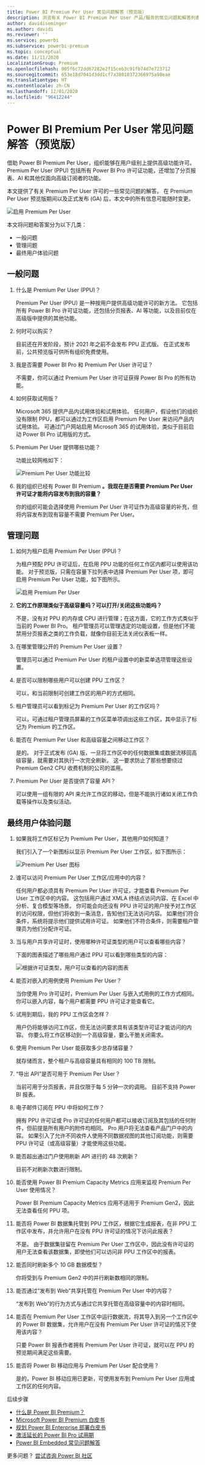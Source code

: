 ```yaml
---
title: Power BI Premium Per User 常见问题解答（预览版）
description: 浏览有关 Power BI Premium Per User 产品/服务的常见问题和解答列表。
author: davidiseminger
ms.author: davidi
ms.reviewer: ''
ms.service: powerbi
ms.subservice: powerbi-premium
ms.topic: conceptual
ms.date: 11/11/2020
LocalizationGroup: Premium
ms.openlocfilehash: 005f6c72dd67282e2f15ceb3c91fb74d7e723712
ms.sourcegitcommit: 653e18d7041d3dd1cf7a38010372366975a98eae
ms.translationtype: HT
ms.contentlocale: zh-CN
ms.lasthandoff: 12/01/2020
ms.locfileid: "96412244"
---
```

# <a name="power-bi-premium-per-user-faq-preview"></a>Power BI Premium Per User 常见问题解答（预览版）

借助 Power BI Premium Per User，组织能够在用户级别上提供高级功能许可。 Premium Per User (PPU) 包括所有 Power BI Pro 许可证功能，还增加了分页报表、AI 和其他仅面向高级订阅者的功能。 

本文提供了有关 Premium Per User 许可的一些常见问题的解答。 在 Premium Per User 预览版期间以及正式发布 (GA) 后，本文中的所有信息可能随时变更。 

![启用 Premium Per User](media/service-premium-per-user-faq/premium-per-user-faq-01a.png)

本文将问题和答案分为以下几类：
* 一般问题 
* 管理问题 
* 最终用户体验问题 

## <a name="general-questions"></a>一般问题

1.  什么是 Premium Per User (PPU)？ 

    Premium Per User (PPU) 是一种按用户提供高级功能许可的新方法。 它包括所有 Power BI Pro 许可证功能，还包括分页报表、AI 等功能，以及目前仅在高级版中提供的其他功能。

2.  何时可以购买？

    目前还在开发阶段，预计 2021 年之前不会发布 PPU 正式版。 在正式发布前，公共预览版可供所有组织免费使用。

3.  我是否需要 Power BI Pro 和 Premium Per User 许可证？

    不需要，你可以通过 Premium Per User 许可证获得 Power BI Pro 的所有功能。

4.  如何获取试用版？

    Microsoft 365 提供产品内试用体验和试用体验。 任何用户，假设他们的组织没有限制 PPU，都可以通过为工作区启用 Premium Per User 来访问产品内试用体验。 可通过门户网站启用 Microsoft 365 的试用体验，类似于目前启动 Power BI Pro 试用版的方式。  

5.  Premium Per User 提供哪些功能？

    功能比较网格如下：    

    ![Premium Per User 功能比较](media/service-premium-per-user-faq/premium-per-user-faq-02.png)


6.  我的组织已经有 Power BI Premium **。我现在是否需要 Premium Per User 许可证才能将内容发布到我的容量？**
    
    你的组织可能会选择使用 Premium Per User 许可证作为高级容量的补充，但将内容发布到现有容量不需要 Premium Per User。  

## <a name="administrative-questions"></a>管理问题

1.  如何为租户启用 Premium Per User (PPU)？
    
    为租户预配 PPU 许可证后，在启用 PPU 功能的任何工作区内都可以使用该功能。 对于预览版，只需在容量下拉列表中选择 Premium Per User 项，即可启用 Premium Per User 功能，如下图所示。

    ![启用 Premium Per User](media/service-premium-per-user-faq/premium-per-user-faq-01a.png)

2.  **它的工作原理类似于高级容量吗？可以打开/关闭这些功能吗？**

    不是，没有对 PPU 的内存或 CPU 进行管理；在这方面，它的工作方式类似于当前的 Power BI Pro。 租户管理员可以管理选定的功能设置，但是他们不能禁用分页报表之类的工作负载，就像你目前无法关闭仪表板一样。 

3.  在哪里管理公开的 Premium Per User 设置？

    管理员可以通过 Premium Per User 的租户设置中的新菜单选项管理这些设置。

4.  是否可以限制哪些用户可以创建 PPU 工作区？

    可以，和当前限制可创建工作区的用户的方式相同。

5.  租户管理员可以看到标记为 Premium Per User 的工作区吗？

    可以，可通过租户管理员屏幕的工作区菜单项调出这些工作区，其中显示了标记为 Premium 的工作区。

6.  能否在 Premium Per User 和高级容量之间移动工作区？

    是的。 对于正式发布 (GA) 版，一旦将工作区中的任何数据集或数据流移回高级容量，就需要对其执行一次完全刷新。 这一要求防止了那些想要绕过 Premium Gen2 CPU 收费机制的公司的滥用。

7.  Premium Per User 是否提供了容量 API？

    可以使用一组有限的 API 来允许工作区的移动，但是不能执行诸如关闭工作负载等操作以及类似活动。  


## <a name="end-user-experience-questions"></a>最终用户体验问题

1.  如果我将工作区标记为 Premium Per User，其他用户如何知道？
    
    我们引入了一个新图标以显示 Premium Per User 工作区，如下图所示：

    ![Premium Per User 图标](media/service-premium-per-user-faq/premium-per-user-faq-03.png)    

2.  谁可以访问 Premium Per User 工作区/应用中的内容？

    任何用户都必须具有 Premium Per User 许可证，才能查看 Premium Per User 工作区中的内容。 这包括用户通过 XMLA 终结点访问内容、在 Excel 中分析、复合模型等场景。 你可能会向还没有 PPU 许可证的用户授予对工作区的访问权限，但他们将收到一条消息，告知他们无法访问内容。 如果他们符合条件，系统将提示他们提供试用许可证。 如果他们不符合条件，则需要租户管理员为他们分配许可证。

3.  当与用户共享许可证时，使用哪种许可证类型的用户可以查看哪些内容？

    下面的图表描述了哪些用户通过 PPU 可以看到哪些类型的内容：

    ![根据许可证类型，用户可以查看的内容的图表](media/service-premium-per-user-faq/premium-per-user-faq-04.png)   

4.  能否对嵌入的用例使用 Premium Per User？

    当你使用 Pro 许可证时，Premium Per User 与嵌入式用例的工作方式相同。 你可以嵌入内容，每个用户都需要 PPU 许可证才能查看它。

5.  试用到期后，我的 PPU 工作区会怎样？

    用户仍将能够访问工作区，但无法访问要求具有该类型许可证才能访问的内容。 你要么将工作区移动到一个高级容量，要么干脆关闭需求。 
6.  使用 Premium Per User 能获取多少总存储容量？

    就存储而言，整个租户与高级容量具有相同的 100 TB 限制。

7.  “导出 API”是否可用于 Premium Per User？

    当前可用于分页报表，并且仅限于每 5 分钟一次的调用。  目前不支持 Power BI 报表。  

8.  电子邮件订阅在 PPU 中将如何工作？

    拥有 PPU 许可证或 Pro 许可证的任何用户都可以接收订阅及其包括的任何附件，但前提是所有用户的附件均相同。 Pro 用户将无法查看产品门户中的内容。 如果引入了允许不同收件人使用不同数据视图的其他订阅功能，则需要 PPU 许可证（或高级容量）才能使用这些功能。

9.  能否超出通过门户使用刷新 API 进行的 48 次刷新？

    目前不对刷新次数进行限制。  

10. 能否使用 Power BI Premium Capacity Metrics 应用来监视 Premium Per User 使用情况？

    Power BI Premium Capacity Metrics 应用不适用于 Premium Gen2，因此无法查看任何 PPU 项。  

11. 能否将 Power BI 数据集托管到 PPU 工作区，根据它生成报表，在非 PPU 工作区中发布，并允许用户在没有 PPU 许可证的情况下访问此报表？

    不是。 由于数据集驻留在 Premium Per User 工作区中，因此没有许可证的用户无法查看该数据集，即使他们可以访问非 PPU 工作区中的报表。

12. 能否同时刷新多个 10 GB 数据模型？

    你将受到与 Premium Gen2 中的并行刷新数相同的限制。

13. 能否通过“发布到 Web”共享托管在 Premium Per User 中的内容？

    “发布到 Web”的行为方式与通过它共享托管在高级容量中的内容时相同。

14. 能否在 Premium Per User 工作区中运行数据流，将其导入到另一个工作区中的 Power BI 数据集，允许用户在没有 Premium Per User 许可证的情况下使用该内容？

    只要 Power BI 报表作者拥有 Premium Per User 许可证，就可以在 PPU 的预览期间满足这些需要。

15. 能否将 Power BI 移动应用与 Premium Per User 配合使用？

    是的，Power BI 移动应用已更新，可使用发布到 Premium Per User 应用或工作区的任何内容。


后续步骤

* [什么是 Power BI Premium？](service-premium-what-is.md)
* [Microsoft Power BI Premium 白皮书](https://aka.ms/pbipremiumwhitepaper)
* [规划 Power BI Enterprise 部署白皮书](https://aka.ms/pbienterprisedeploy)
* [激活延长的 Power BI Pro 试用期](../fundamentals/service-self-service-signup-for-power-bi.md)
* [Power BI Embedded 常见问题解答](../developer/embedded/embedded-faq.md)

更多问题？ [尝试咨询 Power BI 社区](https://community.powerbi.com/)
